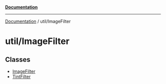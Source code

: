 [**Documentation**](../../index.md)

***

[Documentation](../../index.md) / util/ImageFilter

# util/ImageFilter

## Classes

- [ImageFilter](classes/ImageFilter.md)
- [TintFilter](classes/TintFilter.md)

